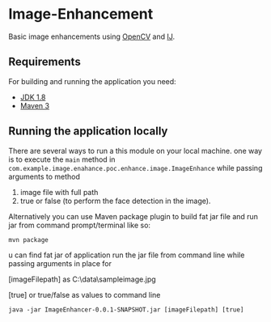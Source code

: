 # Image-Enhancement
Basic image enhancements using [OpenCV](https://opencv-java-tutorials.readthedocs.io/en/latest/) and [IJ](https://github.com/imagej/imagej1/).

## Requirements
For building and running the application you need:

- [JDK 1.8](http://www.oracle.com/technetwork/java/javase/downloads/jdk8-downloads-2133151.html)
- [Maven 3](https://maven.apache.org)

## Running the application locally
There are several ways to run a this module on your local machine. one way is to execute the `main` method in `com.example.image.enahance.poc.enhance.image.ImageEnhance` while passing arguments to method
1. image file with full path
2. true or false (to perform the face detection in the image).

Alternatively you can use Maven package plugin to build fat jar file and run jar from command prompt/terminal like so:

```shell
mvn package
```
u can find fat jar of application run the jar file from command line while passing arguments in place for

[imageFilepath] as C:\data\sampleimage.jpg

[true] or true/false as values to command line

```shell
java -jar ImageEnhancer-0.0.1-SNAPSHOT.jar [imageFilepath] [true]
```

